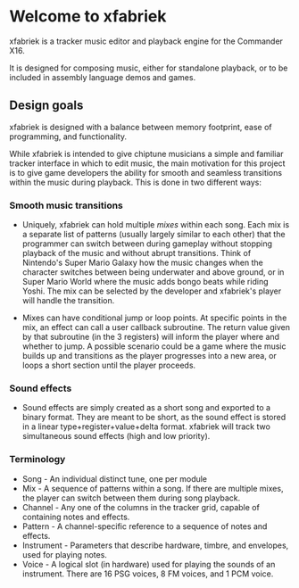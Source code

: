 # Welcome to xfabriek

xfabriek is a tracker music editor and playback engine for the Commander X16.

It is designed for composing music, either for standalone playback, or to
be included in assembly language demos and games.

## Design goals

xfabriek is designed with a balance between memory footprint, ease of
programming, and functionality.

While xfabriek is intended to give chiptune musicians a simple and familiar
tracker interface in which to edit music, the main motivation for this
project is to give game developers the ability for smooth and seamless
transitions within the music during playback. This is done in two different
ways:

### Smooth music transitions

* Uniquely, xfabriek can hold multiple *mixes* within each song. Each mix is a
  separate list of patterns (usually largely similar to each other) that the
  programmer can switch between during gameplay without stopping
  playback of the music and without abrupt transitions. Think of
  Nintendo's Super Mario Galaxy how the music changes when the character
  switches between being underwater and above ground, or in Super Mario
  World where the music adds bongo beats while riding Yoshi. The mix
  can be selected by the developer and xfabriek's player will handle the
  transition.

* Mixes can have conditional jump or loop points. At specific points in the
  mix, an effect can call a user callback subroutine. The return value given
  by that subroutine (in the 3 registers) will inform the player where and
  whether to jump. A possible scenario could be a game where the music
  builds up and transitions as the player progresses into a new area, or loops
  a short section until the player proceeds.

### Sound effects

* Sound effects are simply created as a short song and exported to a binary
  format. They are meant to be short, as the sound effect is stored in a linear type+register+value+delta format. xfabriek will track two simultaneous sound
  effects (high and low priority).

### Terminology

* Song - An individual distinct tune, one per module
* Mix - A sequence of patterns within a song. If there are multiple mixes, the
  player can switch between them during song playback.
* Channel - Any one of the columns in the tracker grid, capable of containing
  notes and effects.
* Pattern - A channel-specific reference to a sequence of notes and effects.
* Instrument - Parameters that describe hardware, timbre, and envelopes, used
  for playing notes.
* Voice - A logical slot (in hardware) used for playing the sounds of an
  instrument. There are 16 PSG voices, 8 FM voices, and 1 PCM voice.
